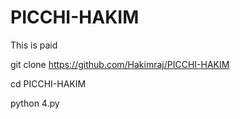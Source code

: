 # PICCHI-HAKIM
This is paid

git clone https://github.com/Hakimraj/PICCHI-HAKIM


cd PICCHI-HAKIM

python 4.py
